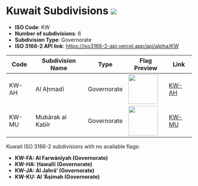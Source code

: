 # Kuwait Subdivisions ![](https://flagcdn.com/h40/kw.png)

- **ISO Code**: KW
- **Number of subdivisions**: 6
- **Subdivision Type**: Governorate
- **ISO 3166-2 API link**: https://iso3166-2-api.vercel.app/api/alpha/KW

| Code  | Subdivision Name         | Type | Flag Preview | Link |
|-------|--------------------------|--------------| -------------- |----------|
| KW-AH | Al Aḩmadī | Governorate | <img src='None' height='80'> | [KW-AH](https://github.com/amckenna41/iso3166-flag-icons/blob/main/iso3166-2-icons/KW/KW-AH.png) |
| KW-MU | Mubārak al Kabīr | Governorate | <img src='None' height='80'> | [KW-MU](https://github.com/amckenna41/iso3166-flag-icons/blob/main/iso3166-2-icons/KW/KW-MU.png) |

Kuwait ISO 3166-2 subdivisions with no available flags:

* **KW-FA: Al Farwānīyah (Governorate)**
* **KW-HA: Ḩawallī (Governorate)**
* **KW-JA: Al Jahrā’ (Governorate)**
* **KW-KU: Al ‘Āşimah (Governorate)**